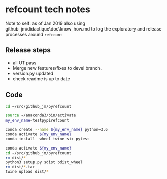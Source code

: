 # refcount tech notes

Note to self: as of Jan 2019 also using github_jm\didactique\doc\know_how.md to log the exploratory and release processes around `refcount`

## Release steps

* all UT pass
* Merge new features/fixes to devel branch.
* version.py updated
* check readme is up to date

## Code

```sh
cd ~/src/github_jm/pyrefcount
```

```sh
source ~/anaconda3/bin/activate
my_env_name=testpypirefcount
```

```sh
conda create --name ${my_env_name} python=3.6
conda activate ${my_env_name}
conda install  wheel twine six pytest
```

```sh
conda activate ${my_env_name}
cd ~/src/github_jm/pyrefcount
rm dist/*
python3 setup.py sdist bdist_wheel
rm dist/*.tar
twine upload dist/*
```
